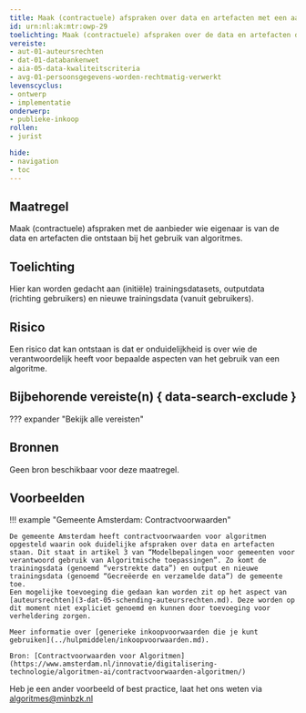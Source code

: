 ```yaml
---
title: Maak (contractuele) afspraken over data en artefacten met een aanbieder
id: urn:nl:ak:mtr:owp-29
toelichting: Maak (contractuele) afspraken over de data en artefacten die ontstaan bij het gebruiken van algoritmes van aanbieders.
vereiste:
- aut-01-auteursrechten
- dat-01-databankenwet
- aia-05-data-kwaliteitscriteria
- avg-01-persoonsgegevens-worden-rechtmatig-verwerkt
levenscyclus:
- ontwerp
- implementatie
onderwerp:
- publieke-inkoop
rollen:
- jurist

hide:
- navigation
- toc
---
```


<!-- tags -->
## Maatregel

Maak (contractuele) afspraken met de aanbieder wie eigenaar is van de data en artefacten die ontstaan bij het gebruik van algoritmes.

## Toelichting

Hier kan worden gedacht aan (initiële) trainingsdatasets, outputdata (richting gebruikers) en nieuwe trainingsdata (vanuit gebruikers).

## Risico
<!-- vul hier het specifieke risico in dat kan worden gemitigeerd met behulp van deze maatregel -->
Een risico dat kan ontstaan is dat er onduidelijkheid is over wie de verantwoordelijk heeft voor bepaalde aspecten van het gebruik van een algoritme.

## Bijbehorende vereiste(n) { data-search-exclude }
??? expander "Bekijk alle vereisten"
    <!-- list_vereisten_on_maatregelen_page -->

## Bronnen

Geen bron beschikbaar voor deze maatregel.

## Voorbeelden

!!! example "Gemeente Amsterdam: Contractvoorwaarden"

    De gemeente Amsterdam heeft contractvoorwaarden voor algoritmen opgesteld waarin ook duidelijke afspraken over data en artefacten staan. Dit staat in artikel 3 van “Modelbepalingen voor gemeenten voor verantwoord gebruik van Algoritmische toepassingen”. Zo komt de trainingsdata (genoemd “verstrekte data”) en output en nieuwe trainingsdata (genoemd “Gecreëerde en verzamelde data”) de gemeente toe.
    Een mogelijke toevoeging die gedaan kan worden zit op het aspect van [auteursrechten](3-dat-05-schending-auteursrechten.md). Deze worden op dit moment niet expliciet genoemd en kunnen door toevoeging voor verheldering zorgen.

    Meer informatie over [generieke inkoopvoorwaarden die je kunt gebruiken](../hulpmiddelen/inkoopvoorwaarden.md).

	Bron: [Contractvoorwaarden voor Algoritmen](https://www.amsterdam.nl/innovatie/digitalisering-technologie/algoritmen-ai/contractvoorwaarden-algoritmen/)


Heb je een ander voorbeeld of best practice, laat het ons weten via [algoritmes@minbzk.nl](mailto:algoritmes@minbzk.nl)

